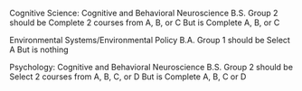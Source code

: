 Cognitive Science: Cognitive and Behavioral Neuroscience B.S.
Group 2 should be  Complete 2 courses from A, B, or C
But is Complete A, B, or C

Environmental Systems/Environmental Policy B.A.
Group 1 should be Select A
But is nothing

Psychology: Cognitive and Behavioral Neuroscience B.S.
Group 2 should be  Select 2 courses from A, B, C, or D
But is Complete A, B, C or D